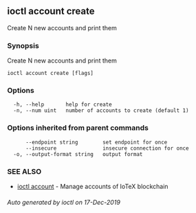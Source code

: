 ## ioctl account create

Create N new accounts and print them

### Synopsis

Create N new accounts and print them

```
ioctl account create [flags]
```

### Options

```
  -h, --help       help for create
  -n, --num uint   number of accounts to create (default 1)
```

### Options inherited from parent commands

```
      --endpoint string        set endpoint for once
      --insecure               insecure connection for once
  -o, --output-format string   output format
```

### SEE ALSO

* [ioctl account](ioctl_account.md)	 - Manage accounts of IoTeX blockchain

###### Auto generated by ioctl on 17-Dec-2019
